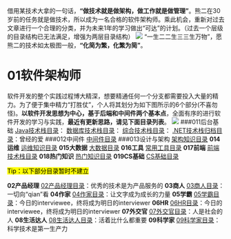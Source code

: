 借用某技术大拿的一句话，**“做技术就是做架构，做工作就是做管理”**。熊二在30岁前的任务就是做技术，所以成为一名合格的软件架构师。乘此机会，重新对过去文章进行一个合理的分类，并为未来1年的学习做出“可达”的计划。（过去一个层级的目录结构已无法满足，增强为两层目录结构）
![](http://images2017.cnblogs.com/blog/636325/201708/636325-20170807193341112-1658362109.png)
“一生二二生三三生万物”，愿熊二的技术如太极图一般，**“化简为繁，化繁为简”**。

# 01软件架构师
软件开发的整个实践过程博大精深，想要精通任何一个分支都需要投入大量的精力。为了便于集中精力“打胜仗”，个人将其划分为如下图所示的6个部分(不喜勿怪)。**以软件开发思想为中心，基于后端和中间件两个基本点**，全面有序的进行软件开发的学习与实践，**最近有更新思路，请见下面目录列表**。
![](http://images2017.cnblogs.com/blog/636325/201708/636325-20170807193352627-583088541.png)
###011后台基础
[Java技术栈目录](http://www.cnblogs.com/wanliwang01/p/java_catalog.html)：
[数据库技术栈目录](http://www.cnblogs.com/wanliwang01/p/dataBase_catalog.html)：
[综合技术栈目录](http://www.cnblogs.com/wanliwang01/p/comprehensive_techstack_catalog.html)：
[.NET技术栈归档目录](http://www.cnblogs.com/wanliwang01/p/dotnet_catalog.html)：曾经的爱
###012中间件 
[中间件目录](http://www.cnblogs.com/wanliwang01/p/middleware_catalog.html)
###013设计与架构 
[架构知识目录](http://www.cnblogs.com/wanliwang01/p/architect_catalog.html)
**014运维** [运维知识目录](http://www.cnblogs.com/wanliwang01/p/devops_catalog.html)
**015大数据** [大数据目录](http://www.cnblogs.com/wanliwang01/p/bigdata_catalog.html)
**016工具** [常用工具目录](http://www.cnblogs.com/wanliwang01/p/tool_catalog.html)
**017前端** [前端技术栈目录](http://www.cnblogs.com/wanliwang01/p/frontend_catalog.html)
**018热门知识** [热门知识目录](http://www.cnblogs.com/wanliwang01/p/hotpoint_tech_catalog.html)
**019CS基础** [CS基础目录](http://www.cnblogs.com/wanliwang01/p/computer_science_catalog.html)

<mark>Tip：以下部分目录暂时不建立</mark>

**02产品经理**
[02产品经理目录](http://www.cnblogs.com/wanliwang01/p/product_manager_catalog.html)：优秀的技术是为产品服务的
**03商人**
[03商人目录](http://www.cnblogs.com/wanliwang01/p/businessman_catalog.html)：一切向“qian”看
**04作家**
[04作家目录](http://www.cnblogs.com/wanliwang01/p/writer_catalog.html)：让文字成为成长的力量
**05学霸**
[05学霸目录](http://www.cnblogs.com/wanliwang01/p/student_catalog.html)：今日的interviewee，终将成为明日的interviewer
**06HR**
[06HR目录](http://www.cnblogs.com/wanliwang01/p/human_resource_catalog.html)：今日的interviewee，终将成为明日的interviewer
**07外交官**
[07外交官目录](http://www.cnblogs.com/wanliwang01/p/diplomatist_catalog.html)：人是社会的人
**08生活达人**
[08生活达人目录](http://www.cnblogs.com/wanliwang01/p/live_expert_catalog.html)：活着比什么都重要
**09科学家**
[09科学家目录](http://www.cnblogs.com/wanliwang01/p/scientist_catalog.html)：科学技术是第一生产力